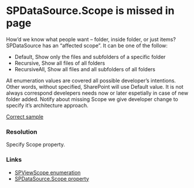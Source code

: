 ﻿
#  SPDataSource.Scope is missed in page
How’d we know what people want – folder, inside folder, or just items?
SPDataSource has an “affected scope”. It can be one of the follow: 

* Default, Show only the files and subfolders of a specific folder
* Recursive, Show all files of all folders
* RecursiveAll, Show all files and all subfolders of all folders

All enumeration values are covered all possible developer’s intentions. Other words, without specified, SharePoint will use Default value. It is not always correspond develepers needs now or later espetially in case of new folder added. Notify about missing Scope we give developer change to specify it’s architecture approach.

<a href="_samples/SPDataSourceScopeDoesNotDefinedInPage-CorrectSPDataSourceScope.sample-ref">Correct sample</a>

###  Resolution
Specify Scope property.

###  Links
- [SPViewScope enumeration](https://msdn.microsoft.com/en-us/library/microsoft.sharepoint.spviewscope.aspx)
- [SPDataSource.Scope property](https://msdn.microsoft.com/EN-US/library/microsoft.sharepoint.webcontrols.spdatasource.scope.aspx)